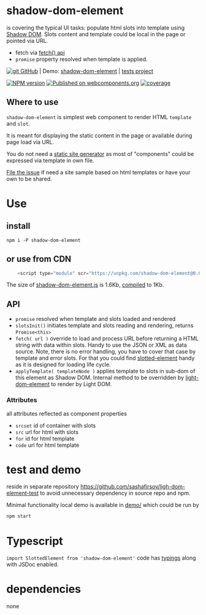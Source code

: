 # shadow-dom-element

is covering the typical UI tasks:
populate html slots into template using 
[Shadow DOM](https://developer.mozilla.org/en-US/docs/Web/Web_Components/Using_shadow_DOM).
Slots content and template could be local in the page or pointed via URL.

* fetch via [fetch() api](https://developer.mozilla.org/en-US/docs/Web/API/Fetch_API)
* `promise` property resolved when template is applied.

[![git](https://cdnjs.cloudflare.com/ajax/libs/octicons/8.5.0/svg/mark-github.svg) GitHub](https://github.com/sashafirsov/shadow-dom-element)
| Demo: [shadow-dom-element](https://unpkg.com/shadow-dom-element@0.0.4/demo/index.html)
| [tests project](https://github.com/sashafirsov/light-dom-element-test)

[![NPM version][npm-image]][npm-url]
[![Published on webcomponents.org](https://img.shields.io/badge/webcomponents.org-published-blue.svg)](https://www.webcomponents.org/element/shadow-dom-element)
[![coverage][coverage-image]][coverage-url]

## Where to use
`shadow-dom-element` is simplest web component to render HTML `template` and `slot`. 

It is meant for displaying the static content in the page or available during page load via URL. 

You do not need a [static site generator](https://www.cloudflare.com/learning/performance/static-site-generator/)
as most of "components" could be expressed via template in own file.

[File the issue](https://github.com/sashafirsov/shadow-dom-element/issues) 
if need a site sample based on html templates or have your own to be shared. 


# Use
## install
    npm i -P shadow-dom-element
## or use from CDN
```js
    <script type="module" scr="https://unpkg.com/shadow-dom-element@0.0/shadow-dom-element.js"></script>
```
The size of [shadow-dom-element.js](https://unpkg.com/shadow-dom-element@0.0/shadow-dom-element.js) 
is 1.6Kb, [compiled](https://unpkg.com/shadow-dom-element-test@0.0/dist/src/shadow-dom-element.js) to 1Kb. 
 

## API
* `promise` resolved when template and slots loaded and rendered
* `slotsInit()` initiates template and slots reading and rendering, returns `Promise<this>`
* `fetch( url )` override to load and process URL before returning a HTML string with data within slots.
Handy to use the JSON or XML as data source. Note, there is no error handling, you have to cover that case by template
and error slots. For that you could find [slotted-element](https://github.com/sashafirsov/slotted-element) handy as it 
is designed for loading life cycle.
* `applyTemplate( templateNode )` applies template to slots in sub-dom of this element as Shadow DOM. Internal method to be overridden 
by [light-dom-element](https://github.com/sashafirsov/light-dom-element) to render by Light DOM.

### Attributes
all attributes reflected as component properties
* `srcset` id of container with slots
* `src` url for html with slots
* `for` id for html template
* `code` url for html template


# test and demo
reside in separate repository https://github.com/sashafirsov/ligh-dom-element-test to avoid unnecessary dependency in 
source repo and npm. 

Minimal functionality local demo is available in [demo/](demo/index.html) which could be run by
```bash
npm start
```

# Typescript
`import SlottedElement from 'shadow-dom-element'` code has [typings](shadow-dom-element.d.ts) along with JSDoc enabled. 

# dependencies
none

[npm-image]:      https://img.shields.io/npm/v/shadow-dom-element.svg
[npm-url]:        https://npmjs.org/package/shadow-dom-element
[coverage-image]: https://unpkg.com/light-dom-element-test@0.0.4/coverage/coverage.svg
[coverage-url]:   https://unpkg.com/light-dom-element-test@0.0.4/coverage/lcov-report/index.html
